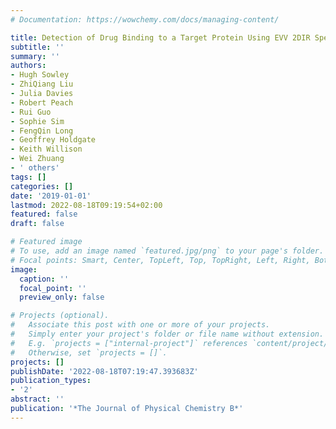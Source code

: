 ```yaml
---
# Documentation: https://wowchemy.com/docs/managing-content/

title: Detection of Drug Binding to a Target Protein Using EVV 2DIR Spectroscopy
subtitle: ''
summary: ''
authors:
- Hugh Sowley
- ZhiQiang Liu
- Julia Davies
- Robert Peach
- Rui Guo
- Sophie Sim
- FengQin Long
- Geoffrey Holdgate
- Keith Willison
- Wei Zhuang
- ' others'
tags: []
categories: []
date: '2019-01-01'
lastmod: 2022-08-18T09:19:54+02:00
featured: false
draft: false

# Featured image
# To use, add an image named `featured.jpg/png` to your page's folder.
# Focal points: Smart, Center, TopLeft, Top, TopRight, Left, Right, BottomLeft, Bottom, BottomRight.
image:
  caption: ''
  focal_point: ''
  preview_only: false

# Projects (optional).
#   Associate this post with one or more of your projects.
#   Simply enter your project's folder or file name without extension.
#   E.g. `projects = ["internal-project"]` references `content/project/deep-learning/index.md`.
#   Otherwise, set `projects = []`.
projects: []
publishDate: '2022-08-18T07:19:47.393683Z'
publication_types:
- '2'
abstract: ''
publication: '*The Journal of Physical Chemistry B*'
---
```

